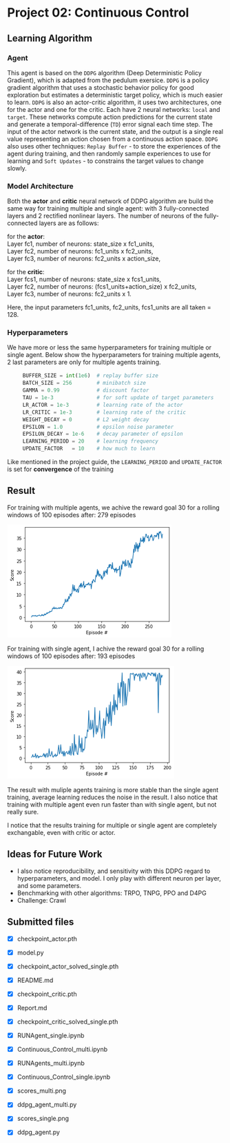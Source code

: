 # Project 02: Continuous Control
## Learning Algorithm
### Agent
This agent is based on the `DDPG` algorithm (Deep Deterministic Policy Gradient), which is adapted from the pedulum exersice. `DDPG` is a policy gradient algorithm that uses a stochastic behavior policy for good exploration but estimates a deterministic target policy, which is much easier to learn. `DDPG` is also an actor-critic algorithm, it  uses two architectures, one for the actor and one for the critic. Each   have 2 neural networks: `local` and `target`. These networks compute action predictions for the current state and generate a temporal-difference (`TD`) error signal each time step. The input of the actor network is the current state, and the output is a single real value representing an action chosen from a continuous action space. `DDPG` also uses other techniques: `Replay Buffer` - to store the experiences of the agent during training, and then randomly sample experiences to use for learning and `Soft Updates` - to constrains the target values to change slowly.

### Model Architecture
Both the **actor** and **critic** neural network of DDPG algorithm are build the same way for training multiple and single agent: with 3 fully-connected layers and 2 rectified nonlinear layers. 
The number of neurons of the fully-connected layers are as follows:

for the **actor**:   
Layer fc1, number of neurons: state_size x fc1_units,   
Layer fc2, number of neurons: fc1_units x fc2_units,    
Layer fc3, number of neurons: fc2_units x action_size,

for the **critic**:   
Layer fcs1, number of neurons: state_size x fcs1_units,  
Layer fc2, number of neurons: (fcs1_units+action_size) x fc2_units,   
Layer fc3, number of neurons: fc2_units x 1. 

Here, the input parameters fc1_units, fc2_units, fcs1_units are all taken = 128. 
### Hyperparameters
We have more or less the same hyperparameters for training multiple or single agent. Below show the hyperparameters for training multiple agents, 2 last parameters are only for multiple agents training.
```python
     BUFFER_SIZE = int(1e6)  # replay buffer size
     BATCH_SIZE = 256        # minibatch size
     GAMMA = 0.99            # discount factor
     TAU = 1e-3              # for soft update of target parameters
     LR_ACTOR = 1e-3         # learning rate of the actor
     LR_CRITIC = 1e-3        # learning rate of the critic
     WEIGHT_DECAY = 0        # L2 weight decay
     EPSILON = 1.0           # epsilon noise parameter
     EPSILON_DECAY = 1e-6    # decay parameter of epsilon
     LEARNING_PERIOD = 20    # learning frequency
     UPDATE_FACTOR   = 10    # how much to learn
```
Like mentioned in the project guide, the `LEARNING_PERIOD` and `UPDATE_FACTOR` is set for **convergence** of the training
## Result
For training with multiple agents, we achive the reward goal 30 for a rolling windows of 100 episodes after: 279 episodes

![score_multiple](scores_multi.png)

For training with single agent, I achive the reward goal 30 for a rolling windows of 100 episodes after: 193 episodes

![score_single](scores_single.png)

The result with muliple agents training is more stable than the single agent training, average learning reduces the noise in the result. I also notice that training with multiple agent even run faster than with single agent, but not really sure.

I notice that the results training for multiple or single agent are completely exchangable, even with critic or actor.

## Ideas for Future Work
- I also notice reproducibility, and sensitivity with this DDPG regard to hyperparameters, and model. I only play with different neuron per layer, and some parameters. 
- Benchmarking with other algorithms: TRPO, TNPG, PPO and D4PG
- Challenge: Crawl
## Submitted files
- [x] checkpoint_actor.pth
- [x] model.py
- [x] checkpoint_actor_solved_single.pth
- [x] README.md
- [x] checkpoint_critic.pth
- [x] Report.md
- [x] checkpoint_critic_solved_single.pth
- [x] RUNAgent_single.ipynb
- [x] Continuous_Control_multi.ipynb
- [x] RUNAgents_multi.ipynb
- [x] Continuous_Control_single.ipynb
- [x] scores_multi.png
- [x] ddpg_agent_multi.py
- [x] scores_single.png
- [x] ddpg_agent.py

